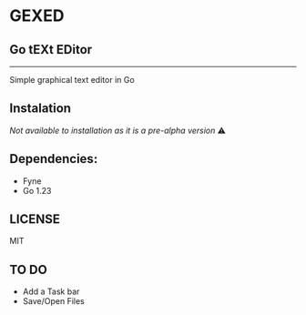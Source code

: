 # GEXED
## Go tEXt EDitor
---

Simple graphical text editor in Go

## Instalation
_Not available to installation as it is a pre-alpha version_ ⚠

## Dependencies:
- Fyne
- Go 1.23

## LICENSE

MIT

## TO DO
- Add a Task bar
- Save/Open Files
